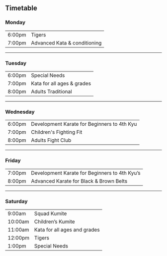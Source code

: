 ## Timetable

### Monday

<table class="timetable medium-12 columns">
  <tbody>
    <tr>
      <td>6:00pm</td>
      <td>Tigers</td>
    </tr>
    <tr>
      <td>7:00pm</td>
      <td>Advanced Kata &amp; conditioning</td>
    </tr>
  </tbody>
</table>

---

### Tuesday

<table class="timetable medium-12 columns">
  <tbody>
    <tr>
      <td>6:00pm</td>
      <td>Special Needs</td>
    </tr>
    <tr>
      <td>7:00pm</td>
      <td>Kata for all ages &amp; grades</td>
    </tr>
    <tr>
      <td>8:00pm</td>
      <td>Adults Traditional</td>
    </tr>
  </tbody>
</table>

---

### Wednesday

<table class="timetable medium-12 columns">
  <tbody>
    <tr>
      <td>6:00pm</td>
      <td>Development Karate for Beginners to 4th Kyu</td>
    </tr>
    <tr>
      <td>7:00pm</td>
      <td>Children's Fighting Fit</td>
    </tr>
    <tr>
      <td>8:00pm</td>
      <td>Adults Fight Club</td>
    </tr>
  </tbody>
</table>

---

### Friday

<table class="timetable medium-12 columns">
  <tbody>
    <tr>
      <td>7:00pm</td>
      <td>Development Karate for Beginners to 4th Kyu’s</td>
    </tr>
    <tr>
      <td>8:00pm</td>
      <td>Advanced Karate for Black & Brown Belts</td>
    </tr>
  </tbody>
</table>

---

### Saturday

<table class="timetable medium-12 columns">
  <tbody>
    <tr>
      <td>9:00am</td>
      <td>Squad Kumite</td>
    </tr>
    <tr>
      <td>10:00am</td>
      <td>Children’s Kumite</td>
    </tr>
    <tr>
      <td>11:00am</td>
      <td>Kata for all ages and grades</td>
    </tr>
    <tr>
      <td>12:00pm</td>
      <td>Tigers</td>
    </tr>
    <tr>
      <td>1:00pm</td>
      <td>Special Needs</td>
    </tr>
  </tbody>
</table>
